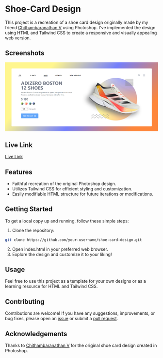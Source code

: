 # Shoe-Card Design

This project is a recreation of a shoe card design originally made by my friend [Chithambaranathan V](https://github.com/aspiringtr) using Photoshop. I've implemented the design using HTML and Tailwind CSS to create a responsive and visually appealing web version.

## Screenshots

![shoe-card](screenshots/shoe-card.png)

## Live Link

[Live Link](https://danielace1.github.io/designs-and-code/shoe-card/)

## Features

- Faithful recreation of the original Photoshop design.
- Utilizes Tailwind CSS for efficient styling and customization.
- Easily modifiable HTML structure for future iterations or modifications.

## Getting Started

To get a local copy up and running, follow these simple steps:

1. Clone the repository:

```sh
git clone https://github.com/your-username/shoe-card-design.git
```

2. Open index.html in your preferred web browser.
3. Explore the design and customize it to your liking!

## Usage

Feel free to use this project as a template for your own designs or as a learning resource for HTML and Tailwind CSS.

## Contributing

Contributions are welcome! If you have any suggestions, improvements, or bug fixes, please open an [issue](https://github.com/danielace1/designs-and-code/issues) or submit a [pull request](https://github.com/danielace1/designs-and-code/pulls).

## Acknowledgements

Thanks to [Chithambaranathan V](https://github.com/aspiringtr) for the original shoe card design created in Photoshop.
